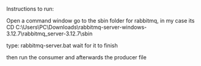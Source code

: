 Instructions to run:

Open a command window
go to the sbin folder for rabbitmq, in my case its CD C:\Users\PC\Downloads\rabbitmq-server-windows-3.12.7\rabbitmq_server-3.12.7\sbin

type: rabbitmq-server.bat
wait for it to finish

then run the consumer and afterwards the producer file
